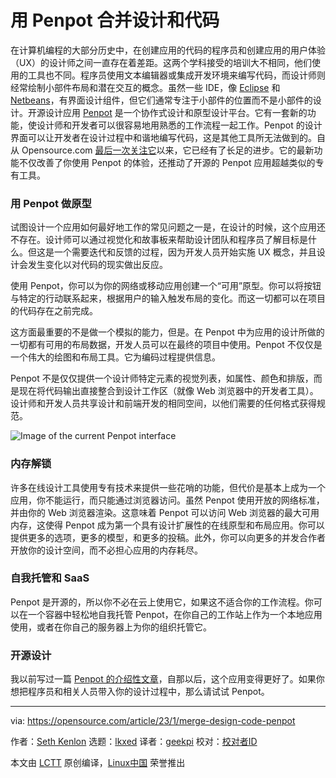 [#]: subject: "Merge design and code with Penpot"
[#]: via: "https://opensource.com/article/23/1/merge-design-code-penpot"
[#]: author: "Seth Kenlon https://opensource.com/users/seth"
[#]: collector: "lkxed"
[#]: translator: "geekpi"
[#]: reviewer: " "
[#]: publisher: " "
[#]: url: " "

用 Penpot 合并设计和代码
======

在计算机编程的大部分历史中，在创建应用的代码的程序员和创建应用的用户体验（UX）的设计师之间一直存在着差距。这两个学科接受的培训大不相同，他们使用的工具也不同。程序员使用文本编辑器或集成开发环境来编写代码，而设计师则经常绘制小部件布局和潜在交互的概念。虽然一些 IDE，像 [Eclipse][1] 和 [Netbeans][2]，有界面设计组件，但它们通常专注于小部件的位置而不是小部件的设计。开源设计应用 [Penpot][3] 是一个协作式设计和原型设计平台。它有一套新的功能，使设计师和开发者可以很容易地用熟悉的工作流程一起工作。Penpot 的设计界面可以让开发者在设计过程中和谐地编写代码，这是其他工具所无法做到的。自从 Opensource.com [最后一次关注它][4]以来，它已经有了长足的进步。它的最新功能不仅改善了你使用 Penpot 的体验，还推动了开源的 Penpot 应用超越类似的专有工具。

### 用 Penpot 做原型

试图设计一个应用如何最好地工作的常见问题之一是，在设计的时候，这个应用还不存在。设计师可以通过视觉化和故事板来帮助设计团队和程序员了解目标是什么。但这是一个需要迭代和反馈的过程，因为开发人员开始实施 UX 概念，并且设计会发生变化以对代码的现实做出反应。

使用 Penpot，你可以为你的网络或移动应用创建一个“可用”原型。你可以将按钮与特定的行动联系起来，根据用户的输入触发布局的变化。而这一切都可以在项目的代码存在之前完成。

这方面最重要的不是做一个模拟的能力，但是。在 Penpot 中为应用的设计所做的一切都有可用的布局数据，开发人员可以在最终的项目中使用。Penpot 不仅仅是一个伟大的绘图和布局工具。它为编码过程提供信息。

Penpot 不是仅仅提供一个设计师特定元素的视觉列表，如属性、颜色和排版，而是现在将代码输出直接整合到设计工作区（就像 Web 浏览器中的开发者工具）。设计师和开发人员共享设计和前端开发的相同空间，以他们需要的任何格式获得规范。

![Image of the current Penpot interface][5]

### 内存解锁

许多在线设计工具使用专有技术来提供一些花哨的功能，但代价是基本上成为一个应用，你不能运行，而只能通过浏览器访问。虽然 Penpot 使用开放的网络标准，并由你的 Web
 浏览器渲染。这意味着 Penpot 可以访问 Web 浏览器的最大可用内存，这使得 Penpot 成为第一个具有设计扩展性的在线原型和布局应用。你可以提供更多的选项，更多的模型，和更多的投稿。此外，你可以向更多的并发合作者开放你的设计空间，而不必担心应用的内存耗尽。

### 自我托管和 SaaS

Penpot 是开源的，所以你不必在云上使用它，如果这不适合你的工作流程。你可以在一个容器中轻松地自我托管 Penpot，在你自己的工作站上作为一个本地应用使用，或者在你自己的服务器上为你的组织托管它。

### 开源设计

我以前写过一篇 [Penpot 的介绍性文章][6]，自那以后，这个应用变得更好了。如果你想把程序员和相关人员带入你的设计过程中，那么请试试 Penpot。

--------------------------------------------------------------------------------

via: https://opensource.com/article/23/1/merge-design-code-penpot

作者：[Seth Kenlon][a]
选题：[lkxed][b]
译者：[geekpi](https://github.com/geekpi)
校对：[校对者ID](https://github.com/校对者ID)

本文由 [LCTT](https://github.com/LCTT/TranslateProject) 原创编译，[Linux中国](https://linux.cn/) 荣誉推出

[a]: https://opensource.com/users/seth
[b]: https://github.com/lkxed
[1]: https://opensource.com/article/20/12/eclipse
[2]: https://opensource.com/article/20/12/netbeans
[3]: http://penpot.app
[4]: https://opensource.com/article/21/9/open-source-design
[5]: https://opensource.com/sites/default/files/2022-07/Current%20Penpot%20interface.png
[6]: https://opensource.com/article/21/12/open-source-design-penpot
